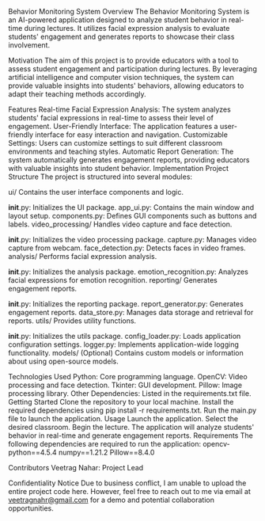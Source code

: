 Behavior Monitoring System
Overview
The Behavior Monitoring System is an AI-powered application designed to analyze student behavior in real-time during lectures. It utilizes facial expression analysis to evaluate students' engagement and generates reports to showcase their class involvement.

Motivation
The aim of this project is to provide educators with a tool to assess student engagement and participation during lectures. By leveraging artificial intelligence and computer vision techniques, the system can provide valuable insights into students' behaviors, allowing educators to adapt their teaching methods accordingly.

Features
Real-time Facial Expression Analysis: The system analyzes students' facial expressions in real-time to assess their level of engagement.
User-Friendly Interface: The application features a user-friendly interface for easy interaction and navigation.
Customizable Settings: Users can customize settings to suit different classroom environments and teaching styles.
Automatic Report Generation: The system automatically generates engagement reports, providing educators with valuable insights into student behavior.
Implementation
Project Structure
The project is structured into several modules:

ui/
Contains the user interface components and logic.

__init__.py: Initializes the UI package.
app_ui.py: Contains the main window and layout setup.
components.py: Defines GUI components such as buttons and labels.
video_processing/
Handles video capture and face detection.

__init__.py: Initializes the video processing package.
capture.py: Manages video capture from webcam.
face_detection.py: Detects faces in video frames.
analysis/
Performs facial expression analysis.

__init__.py: Initializes the analysis package.
emotion_recognition.py: Analyzes facial expressions for emotion recognition.
reporting/
Generates engagement reports.

__init__.py: Initializes the reporting package.
report_generator.py: Generates engagement reports.
data_store.py: Manages data storage and retrieval for reports.
utils/
Provides utility functions.

__init__.py: Initializes the utils package.
config_loader.py: Loads application configuration settings.
logger.py: Implements application-wide logging functionality.
models/
(Optional) Contains custom models or information about using open-source models.

Technologies Used
Python: Core programming language.
OpenCV: Video processing and face detection.
Tkinter: GUI development.
Pillow: Image processing library.
Other Dependencies: Listed in the requirements.txt file.
Getting Started
Clone the repository to your local machine.
Install the required dependencies using pip install -r requirements.txt.
Run the main.py file to launch the application.
Usage
Launch the application.
Select the desired classroom.
Begin the lecture.
The application will analyze students' behavior in real-time and generate engagement reports.
Requirements
The following dependencies are required to run the application:
opencv-python==4.5.4
numpy==1.21.2
Pillow==8.4.0

Contributors
Veetrag Nahar: Project Lead

Confidentiality Notice
Due to business conflict, I am unable to upload the entire project code here. However, feel free to reach out to me via email at veetragnahr@gmail.com for a demo and potential collaboration opportunities.